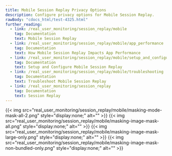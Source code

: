 ```yaml
---
title: Mobile Session Replay Privacy Options
description: Configure privacy options for Mobile Session Replay.
rawBody: "cdocs_html/test-4325.html"
further_reading:
  - link: /real_user_monitoring/session_replay/mobile
    tag: Documentation
    text: Mobile Session Replay
  - link: /real_user_monitoring/session_replay/mobile/app_performance
    tag: Documentation
    text: How Mobile Session Replay Impacts App Performance
  - link: /real_user_monitoring/session_replay/mobile/setup_and_configuration
    tag: Documentation
    text: Setup and Configure Mobile Session Replay
  - link: /real_user_monitoring/session_replay/mobile/troubleshooting
    tag: Documentation
    text: Troubleshoot Mobile Session Replay
  - link: /real_user_monitoring/session_replay
    tag: Documentation
    text: Session Replay
---
```


{{< img src="real_user_monitoring/session_replay/mobile/masking-mode-mask-all-2.png" style="display:none;" alt="" >}}
{{< img src="real_user_monitoring/session_replay/mobile/masking-image-mask-all.png" style="display:none;" alt="" >}}
{{< img src="real_user_monitoring/session_replay/mobile/masking-image-mask-large-only.png" style="display:none;" alt="" >}}
{{< img src="real_user_monitoring/session_replay/mobile/masking-image-mask-non-bundled-only.png" style="display:none;" alt="" >}}

